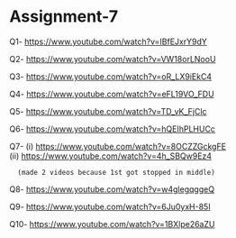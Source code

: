 # Assignment-7

Q1- https://www.youtube.com/watch?v=IBfEJxrY9dY

Q2- https://www.youtube.com/watch?v=VW18orLNooU

Q3- https://www.youtube.com/watch?v=oR_LX9iEkC4

Q4- https://www.youtube.com/watch?v=eFL19VO_FDU

Q5- https://www.youtube.com/watch?v=TD_vK_FjClc

Q6- https://www.youtube.com/watch?v=hQEIhPLHUCc

Q7-  (i)  https://www.youtube.com/watch?v=8OCZZGckgFE     
       (ii)  https://www.youtube.com/watch?v=4h_SBQw9Ez4     
   
      (made 2 videos because 1st got stopped in middle) 

Q8- https://www.youtube.com/watch?v=w4glegqggeQ

Q9- https://www.youtube.com/watch?v=6Ju0yxH-85I

Q10- https://www.youtube.com/watch?v=1BXlpe26aZU
